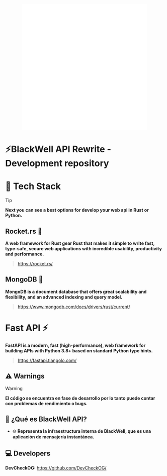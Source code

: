 <p align="center">
  <img src= "https://github.com/DevCheckOG/BlackWell-API/blob/master/assets/BlackWell-light.png" alt= "logo" style= "width: 400px; height: 400px;"> </img>
</p>

# ⚡BlackWell API Rewrite - Development repository

# 🧾 Tech Stack

> [!TIP]
> **Next you can see a best options for develop your web api in Rust or Python.**

## Rocket.rs 🚀

**A web framework for Rust gear Rust that makes it simple to write fast, type-safe, secure web applications with incredible usability, productivity and performance.** 

> https://rocket.rs/

## MongoDB 🍃

**MongoDB is a document database that offers great scalability and flexibility, and an advanced indexing and query model.**

> https://www.mongodb.com/docs/drivers/rust/current/

# Fast API ⚡

**FastAPI is a modern, fast (high-performance), web framework for building APIs with Python 3.8+ based on standard Python type hints.**

> https://fastapi.tiangolo.com/

## ⚠️ Warnings

> [!WARNING]  
> **El código se encuentra en fase de desarrollo por lo tanto puede contar con problemas de rendimiento o bugs.**

## 🎯 ¿Qué es BlackWell API?

- 🌐 **Representa la infraestructura interna de BlackWell, que es una aplicación de mensajería instantánea.**

## 💻 Developers

**DevCheckOG:** https://github.com/DevCheckOG/
